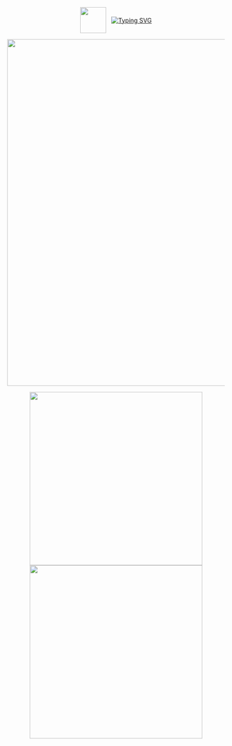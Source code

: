 
<div align="center" style="display: flex; align-items: center; justify-content: center; gap: 12px;">
  <img src="https://media3.giphy.com/media/eNAsjO55tPbgaor7ma/giphy.gif" width="60px" />
  <a href="https://git.io/typing-svg">
    <img 
      src="https://readme-typing-svg.demolab.com?font=Fira+Code&size=28&duration=4000&pause=4000&color=61dafb&center=true&vCenter=true&multiline=true&width=500&lines=Hi+there!!+This+is+Sreekar+SBS" 
      alt="Typing SVG" 
    />
  </a>
</div>

<p align="center">
  <img src="https://github-profile-summary-cards.vercel.app/api/cards/profile-details?username=SreekarSBS&theme=react" width="800" />
</p>

<p align="center">
  <img src="https://github-profile-summary-cards.vercel.app/api/cards/stats?username=SreekarSBS&theme=react" width="400" />
  <img src="https://github-profile-summary-cards.vercel.app/api/cards/productive-time?username=SreekarSBS&theme=react&utcOffset=8" width="400" />
</p>


<!--
**SreekarSBS/SreekarSBS** is a ✨ _special_ ✨ repository because its `README.md` (this file) appears on your GitHub profile.

Here are some ideas to get you started:

- 🔭 I’m currently working on ...
- 🌱 I’m currently learning ...
- 👯 I’m looking to collaborate on ...
- 🤔 I’m looking for help with ...
- 💬 Ask me about ...
- 📫 How to reach me: ...
- 😄 Pronouns: ...
- ⚡ Fun fact: ...
-->
